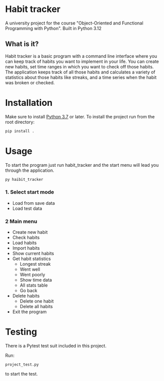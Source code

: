 # Habit tracker
A university project for the course "Object-Oriented and Functional Programming with Python".
Built in Python 3.12

## What is it?
Habit tracker is a basic program with a command line interface where you can keep track of habits you want to implement
in your life.
You can create new habits, set time ranges in which you want to check off those habits. The application keeps track of all those habits
and calculates a variety of statistics about those habits like streaks, and a time series when the habit was
broken or checked.

# Installation
Make sure to install [Python 3.7](https://www.python.org/downloads/) or later.
To install the project run from the root directory:
````cmd
pip install .
````

# Usage
To start the program just run habit_tracker and the start menu will lead you through the application.
```cmd
py haibit_tracker
```
### 1. Select start mode
* Load from save data
* Load test data

### 2 Main menu
* Create new habit
* Check habits
* Load habits
* Import habits
* Show current habits
* Get habit statistics
  * Longest streak
  * Went well
  * Went poorly
  * Show time data
  * All stats table
  * Go back
* Delete habits
  * Delete one habit 
  * Delete all habits
* Exit the program 



# Testing
There is a Pytest test suit included in this project. 

Run:
```shell
project_test.py
```
to start the test.